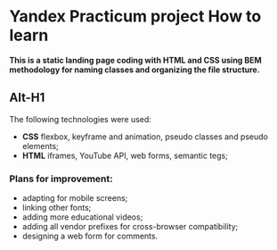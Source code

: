# Yandex Practicum project How to learn

**This is a static landing page coding with HTML and CSS using BEM methodology for naming classes and organizing the file structure.**

## Alt-H1

The following technologies were used:

- **CSS** flexbox, keyframe and animation, pseudo classes and pseudo elements;
- **HTML** iframes, YouTube API, web forms, semantic tegs;

### Plans for improvement:

- adapting for mobile screens;
- linking other fonts;
- adding more educational videos;
- adding all vendor prefixes for cross-browser compatibility;
- designing a web form for comments.
